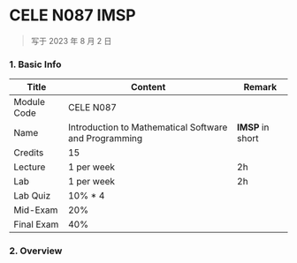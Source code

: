 # CELE N087 IMSP

>   写于 2023 年 8 月 2 日



### 1. Basic Info

| Title       | Content                                               | Remark            |
| ----------- | ----------------------------------------------------- | ----------------- |
| Module Code | CELE N087                                             |                   |
| Name        | Introduction to Mathematical Software and Programming | **IMSP** in short |
| Credits     | 15                                                    |                   |
| Lecture     | 1 per week                                            | 2h                |
| Lab         | 1 per week                                            | 2h                |
| Lab Quiz    | 10% * 4                                               |                   |
| Mid-Exam    | 20%                                                   |                   |
| Final Exam  | 40%                                                   |                   |



### 2. Overview



